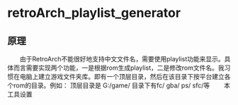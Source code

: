 # retroArch_playlist_generator

## 原理
&emsp;&emsp;由于RetroArch不能很好地支持中文文件名，需要使用playlist功能来显示。具体而言需要实现两个功能，一是根据rom生成playlist，二是修改rom文件名。我习惯在电脑上建立游戏文件夹库。即有一个顶层目录，然后在该目录下按平台建立各个rom的目录。例如：
顶层目录是 G:/game/
目录下有fc/  gba/   ps/   sfc/等
&emsp;&emsp;本工具设置

